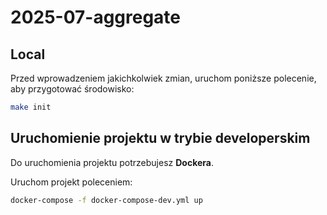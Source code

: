 # 2025-07-aggregate

## Local

Przed wprowadzeniem jakichkolwiek zmian, uruchom poniższe polecenie, aby przygotować środowisko:

```bash
make init
```

## Uruchomienie projektu w trybie developerskim

Do uruchomienia projektu potrzebujesz **Dockera**.

Uruchom projekt poleceniem:

```bash
docker-compose -f docker-compose-dev.yml up
